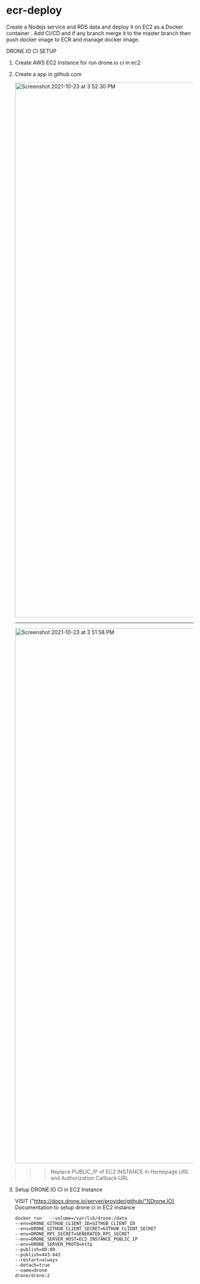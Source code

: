 # ecr-deploy
Create a Nodejs service and RDS data and deploy it on EC2  as a Docker container .  Add CI/CD and if any branch merge it to the master branch then push docker image to ECR and manage docker image.


DRONE.IO CI SETUP

1. Create AWS EC2 Instance for run drone.io ci in ec2 
2. Create a app in github.com
   
   <img width="1438" alt="Screenshot 2021-10-23 at 3 52 30 PM" src="https://user-images.githubusercontent.com/25931598/138552403-577a0cd1-3070-415f-93f1-4a6836ea6b92.png">
   
   ----------------------
   
   <img width="1438" alt="Screenshot 2021-10-23 at 3 51 58 PM" src="https://user-images.githubusercontent.com/25931598/138552424-3452c7a6-0bea-47a8-8628-0019e6107968.png">
   
   
  >>> Replace PUBLIC_IP of EC2 INSTANCE in Homepage URL and Authorization Callback URL
   
   
3. Setup DRONE.IO CI in EC2 Instance 

    VISIT ("https://docs.drone.io/server/provider/github/")[Drone.IO] Documentation to setup drone ci in EC2 instance
    
    
       docker run   --volume=/var/lib/drone:/data   
       --env=DRONE_GITHUB_CLIENT_ID=GITHUB_CLIENT_ID 
       --env=DRONE_GITHUB_CLIENT_SECRET=GITHUB_CLIENT_SECRET   
       --env=DRONE_RPC_SECRET=GENERATED_RPC_SECRET   
       --env=DRONE_SERVER_HOST=EC2_INSTANCE_PUBLIC_IP   
       --env=DRONE_SERVER_PROTO=http   
       --publish=80:80   
       --publish=443:443   
       --restart=always   
       --detach=true   
       --name=drone   
       drone/drone:2
   
   




